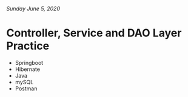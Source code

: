 ###### Sunday June 5, 2020

# Controller, Service and DAO Layer Practice

- Springboot
- Hibernate
- Java
- mySQL
- Postman
